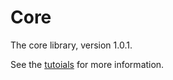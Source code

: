 # Core

The core library, version 1.0.1.

See the [tutoials](tutorials/index.md) for more information.
